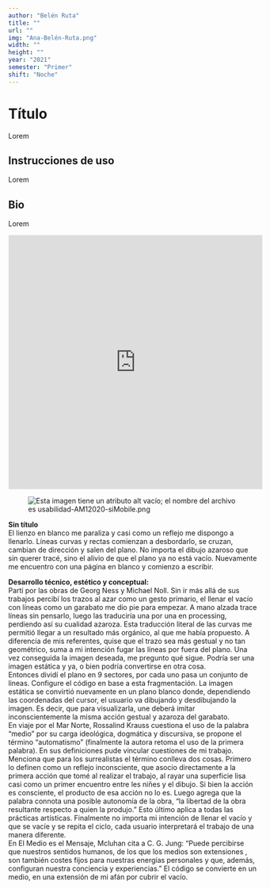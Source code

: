 ```yaml
---
author: "Belén Ruta"
title: ""
url: ""
img: "Ana-Belén-Ruta.png"
width: ""
height: ""
year: "2021"
semester: "Primer"
shift: "Noche"
---
```


<p></p>

# Título

Lorem 

## Instrucciones de uso 

Lorem

## Bio

Lorem

<!-- wp:html -->
<p align="center"><iframe width="512" height="512" frameborder="0" scrolling="no" style="width:512px; margin:0 auto!important;border: 1px solid #F2F2F3; z-index: 100;" src="https://editor.p5js.org/BelenR/embed/YRh2lqJfJ"></iframe></p>
<!-- /wp:html -->

<!-- wp:image {"align":"center"} -->
<div class="wp-block-image"><figure class="aligncenter"><img src="https://am1-lacabanne.atamvirtual.com.ar/wp-content/uploads/2020/12/usabilidad-AM12020-siMobile.png" alt="Esta imagen tiene un atributo alt vacío; el nombre del archivo es usabilidad-AM12020-siMobile.png"/></figure></div>
<!-- /wp:image -->

<p><strong>Sin título</strong><br>El lienzo en blanco me paraliza y casi como un reflejo me dispongo a llenarlo. Líneas curvas y rectas comienzan a desbordarlo, se cruzan, cambian de dirección y salen del plano. No importa el dibujo azaroso que sin querer tracé, sino el alivio de que el plano ya no está vacío. Nuevamente me encuentro con una página en blanco y comienzo a escribir.</p>
<p><strong>Desarrollo técnico, estético y conceptual:</strong><br>Partí por las obras de Georg Ness y Michael Noll. Sin ir más allá de sus trabajos percibí los trazos al azar como un gesto primario, el llenar el vacío con líneas como un garabato me dio pie para empezar. A mano alzada trace líneas sin pensarlo, luego las traduciría una por una en processing, perdiendo así su cualidad azaroza. Esta traducción literal de las curvas me permitió llegar a un resultado más orgánico, al que me había propuesto. A diferencia de mis referentes, quise que el trazo sea más gestual y no tan geométrico, suma a mi intención fugar las líneas por fuera del plano. Una vez conseguida la imagen deseada, me pregunto qué sigue. Podría ser una imagen estática y ya, o bien podría convertirse en otra cosa.<br>Entonces dividí el plano en 9 sectores, por cada uno pasa un conjunto de lineas. Configure el código en base a esta fragmentación. La imagen estática se convirtió nuevamente en un plano blanco donde, dependiendo las coordenadas del cursor, el usuario va dibujando y desdibujando la imagen. Es decir, que para visualizarla, une deberá imitar inconscientemente la misma acción gestual y azaroza del garabato.<br>En viaje por el Mar Norte, Rossalind Krauss cuestiona el uso de la palabra “medio” por su carga ideológica, dogmática y discursiva, se propone el término “automatismo” (finalmente la autora retoma el uso de la primera palabra). En sus definiciones pude vincular cuestiones de mi trabajo. Menciona que para los surrealistas el término conlleva dos cosas. Primero lo definen como un reflejo inconsciente, que asocio directamente a la primera acción que tomé al realizar el trabajo, al rayar una superficie lisa casi como un primer encuentro entre les niñes y el dibujo. Si bien la acción es consciente, el producto de esa acción no lo es. Luego agrega que la palabra connota una posible autonomía de la obra, “la libertad de la obra resultante respecto a quien la produjo.” Esto último aplica a todas las prácticas artísticas. Finalmente no importa mi intención de llenar el vacío y que se vacíe y se repita el ciclo, cada usuario interpretará el trabajo de una manera diferente.<br>En El Medio es el Mensaje, Mcluhan cita a C. G. Jung: “Puede percibirse que nuestros sentidos humanos, de los que los medios son extensiones , son también costes fijos para nuestras energías personales y que, además, configuran nuestra conciencia y experiencias.” El código se convierte en un medio, en una extensión de mi afán por cubrir el vacío.</p>